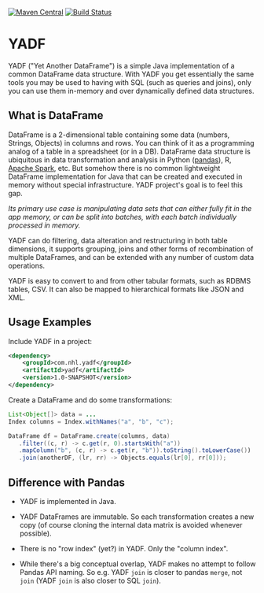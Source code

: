 [![Maven Central](https://img.shields.io/maven-central/v/com.nhl.yadf/yadf.svg)](https://maven-badges.herokuapp.com/maven-central/com.nhl.yadf/yadf/)
[![Build Status](https://travis-ci.org/nhl/yadf.svg)](https://travis-ci.org/nhl/yadf)

# YADF

YADF ("Yet Another DataFrame") is a simple Java implementation of a common
DataFrame data structure. With YADF you get essentially the same tools
you may be used to having with SQL (such as queries and joins), only you
can use them in-memory and over dynamically defined data structures.

## What is DataFrame

DataFrame is a 2-dimensional table containing some data (numbers, Strings, Objects)
in columns and rows. You can think of it as a programming analog of a
table in a spreadsheet (or in a DB). DataFrame data structure is
ubiquitous in data transformation and analysis
in Python ([pandas](https://pandas.pydata.org/)), R,
[Apache Spark](https://spark.apache.org/docs/latest/sql-programming-guide.html#datasets-and-dataframes), etc.
But somehow there is no common lightweight DataFrame implementation
for Java that can be created and executed in memory without special
infrastructure. YADF project's goal is to feel this gap.

_Its primary use case is manipulating data sets that can either fully
fit in the app memory, or can be split into batches, with
each batch individually processed in memory._

YADF can do filtering, data alteration and restructuring in both table
dimensions, it supports grouping, joins and other forms of recombination
of multiple DataFrames, and can be extended with any number of custom
data operations.

YADF is easy to convert to and from other tabular formats, such as
RDBMS tables, CSV. It can also be mapped to hierarchical formats like
JSON and XML.

## Usage Examples

Include YADF in a project:

```xml
<dependency>
    <groupId>com.nhl.yadf</groupId>
    <artifactId>yadf</artifactId>
    <version>1.0-SNAPSHOT</version>
</dependency>
```

Create a DataFrame and do some transformations:

```java
List<Object[]> data = ...
Index columns = Index.withNames("a", "b", "c");

DataFrame df = DataFrame.create(columns, data)
   .filter((c, r) -> c.get(r, 0).startsWith("a"))
   .mapColumn("b", (c, r) -> c.get(r, "b")).toString().toLowerCase())
   .join(anotherDF, (lr, rr) -> Objects.equals(lr[0], rr[0]));
```

## Difference with Pandas

* YADF is implemented in Java.

* YADF DataFrames are immutable. So each transformation creates a new
copy (of course cloning the internal data matrix is avoided whenever
possible).

* There is no "row index" (yet?) in YADF. Only the "column index".

* While there's a big conceptual overlap, YADF makes no attempt to follow
Pandas API naming. So e.g. YADF `join` is closer to pandas `merge`,
not `join` (YADF `join` is also closer to SQL `join`).
